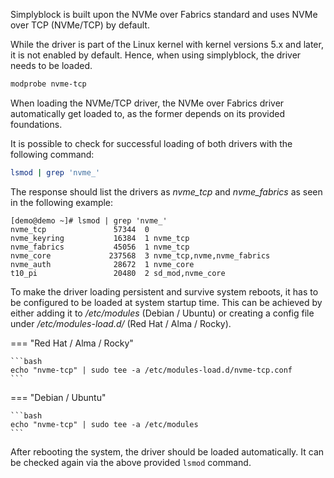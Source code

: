 Simplyblock is built upon the NVMe over Fabrics standard and uses NVMe over TCP (NVMe/TCP) by default.

While the driver is part of the Linux kernel with kernel versions 5.x and later, it is not enabled by default. Hence,
when using simplyblock, the driver needs to be loaded.

```bash title="Loading the NVMe/TCP driver"
modprobe nvme-tcp
```

When loading the NVMe/TCP driver, the NVMe over Fabrics driver automatically get loaded to, as the former depends on its
provided foundations.

It is possible to check for successful loading of both drivers with the following command:

```bash title="Checking the drivers being loaded"
lsmod | grep 'nvme_'
```

The response should list the drivers as _nvme_tcp_ and _nvme_fabrics_ as seen in the following example:

```plain title="Example output of the driver listing"
[demo@demo ~]# lsmod | grep 'nvme_'
nvme_tcp               57344  0
nvme_keyring           16384  1 nvme_tcp
nvme_fabrics           45056  1 nvme_tcp
nvme_core             237568  3 nvme_tcp,nvme,nvme_fabrics
nvme_auth              28672  1 nvme_core
t10_pi                 20480  2 sd_mod,nvme_core
```

To make the driver loading persistent and survive system reboots, it has to be configured to be loaded at system startup
time. This can be achieved by either adding it to _/etc/modules_ (Debian / Ubuntu) or creating a config file under
_/etc/modules-load.d/_ (Red Hat / Alma / Rocky).

=== "Red Hat / Alma / Rocky"

    ```bash
    echo "nvme-tcp" | sudo tee -a /etc/modules-load.d/nvme-tcp.conf
    ```

=== "Debian / Ubuntu"

    ```bash
    echo "nvme-tcp" | sudo tee -a /etc/modules
    ```

After rebooting the system, the driver should be loaded automatically. It can be checked again via the above provided
`lsmod` command.
